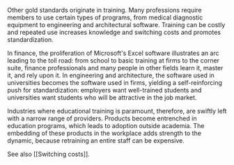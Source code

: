 

Other gold standards originate in training. Many professions require members to use certain types of programs, from medical diagnostic equipment to engineering and architectural software. Training can be costly and repeated use increases knowledge and switching costs and promotes standardization.

In finance, the proliferation of Microsoft's Excel software illustrates an arc leading to the toll road: from school to basic training at firms to the corner suite, finance professionals and many people in other fields learn it, master it, and rely upon it. In engineering and architecture, the software used in universities becomes the software used in firms, yielding a self-reinforcing push for standardization: employers want well-trained students and universities want students who will be attractive in the job market.

Industries where educational training is paramount, therefore, are swiftly left with a narrow range of providers. Products become entrenched in education programs, which leads to adoption outside academia. The embedding of these products in the workplace adds strength to the dynamic, because retraining an entire staff can be expensive. 

See also [[Switching costs]].